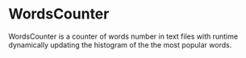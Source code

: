 # WordsCounter
WordsCounter is a counter of words number in text files with runtime dynamically updating the histogram of the the most popular words.